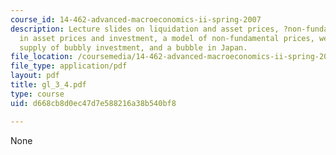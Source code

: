 ```yaml
---
course_id: 14-462-advanced-macroeconomics-ii-spring-2007
description: Lecture slides on liquidation and asset prices, ?non-fundamental? movements
  in asset prices and investment, a model of non-fundamental prices, welfare, monopolistic
  supply of bubbly investment, and a bubble in Japan.
file_location: /coursemedia/14-462-advanced-macroeconomics-ii-spring-2007/d668cb8d0ec47d7e588216a38b540bf8_gl_3_4.pdf
file_type: application/pdf
layout: pdf
title: gl_3_4.pdf
type: course
uid: d668cb8d0ec47d7e588216a38b540bf8

---
```

None